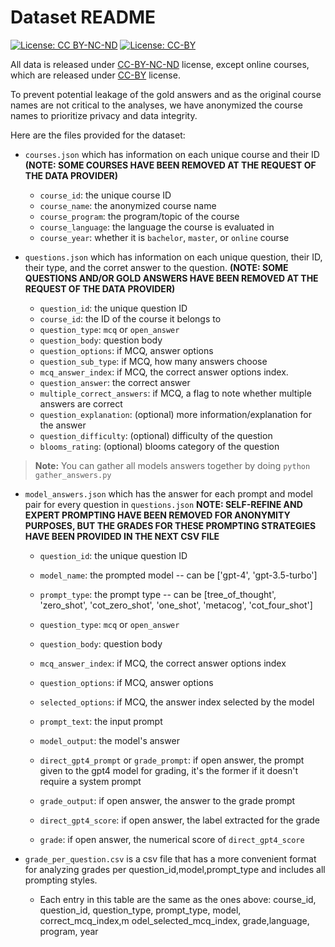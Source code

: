 # Dataset README

[![License: CC BY-NC-ND](https://img.shields.io/badge/License-CC%20BY--NC--ND-blue.svg)](https://creativecommons.org/licenses/by-nc-nd/4.0/)
[![License: CC-BY](https://img.shields.io/badge/License-CC--BY-blue.svg)](https://creativecommons.org/licenses/by/4.0/)

All data is released under [CC-BY-NC-ND](https://creativecommons.org/licenses/by-nc-nd/4.0/deed.en) license, except online courses, which are released under [CC-BY](https://creativecommons.org/licenses/by/4.0/) license. 

To prevent potential leakage of the gold answers and as the original course names are not critical to the analyses, we have anonymized the course names to prioritize privacy and data integrity.

Here are the files provided for the dataset:

- `courses.json` which has information on each unique course and their ID **(NOTE: SOME COURSES HAVE BEEN REMOVED AT THE REQUEST OF THE DATA PROVIDER)** 
    - `course_id`: the unique course ID
    - `course_name`: the anonymized course name
    - `course_program`: the program/topic of the course
    - `course_language`: the language the course is evaluated in
    - `course_year`: whether it is `bachelor`, `master`, or `online` course

- `questions.json` which has information on each unique question, their ID, their type, and the corret answer to the question. **(NOTE: SOME QUESTIONS AND/OR GOLD ANSWERS HAVE BEEN REMOVED AT THE REQUEST OF THE DATA PROVIDER)** 
    - `question_id`: the unique question ID
    - `course_id`: the ID of the course it belongs to
    - `question_type`: `mcq` or `open_answer`
    - `question_body`: question body
    - `question_options`: if MCQ, answer options
    - `question_sub_type`: if MCQ, how many answers choose
    - `mcq_answer_index`: if MCQ, the correct answer options index.
    - `question_answer`: the correct answer
    - `multiple_correct_answers`: if MCQ, a flag to note whether multiple answers are correct
    - `question_explanation`: (optional) more information/explanation for the answer
    - `question_difficulty`: (optional) difficulty of the question
    - `blooms_rating`: (optional) blooms category of the question

> **Note:** You can gather all models answers together by doing `python gather_answers.py`
- `model_answers.json` which has the answer for each prompt and model pair for every question in `questions.json` **NOTE: SELF-REFINE AND EXPERT PROMPTING HAVE BEEN REMOVED FOR ANONYMITY PURPOSES, BUT THE GRADES FOR THESE PROMPTING STRATEGIES HAVE BEEN PROVIDED IN THE NEXT CSV FILE**
    - `question_id`: the unique question ID
    - `model_name`: the prompted model -- can be ['gpt-4', 'gpt-3.5-turbo']
    - `prompt_type`: the prompt type -- can be [tree_of_thought', 'zero_shot', 'cot_zero_shot', 'one_shot', 'metacog', 'cot_four_shot']
    - `question_type`: `mcq` or `open_answer`
      
    - `question_body`: question body
    - `mcq_answer_index`: if MCQ, the correct answer options index

    - `question_options`: if MCQ, answer options
    - `selected_options`: if MCQ, the answer index selected by the model

    - `prompt_text`: the input prompt
    - `model_output`: the model's answer

    - `direct_gpt4_prompt` or `grade_prompt`: if open answer, the prompt given to the gpt4 model for grading, it's the former if it doesn't require a system prompt
    - `grade_output`: if open answer, the answer to the grade prompt
    - `direct_gpt4_score`: if open answer, the label extracted for the grade
    - `grade`: if open answer, the numerical score of `direct_gpt4_score`

- `grade_per_question.csv` is a csv file that has a more convenient format for analyzing grades per question_id,model,prompt_type and includes all prompting styles.
    - Each entry in this table are the same as the ones above: course_id, question_id, question_type, prompt_type, model, correct_mcq_index,m odel_selected_mcq_index, grade,language, program, year
